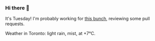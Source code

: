 ### Hi there :wave:

It's Tuesday! I'm probably working for [this bunch](https://github.com/kohofinancial), reviewing some pull requests.

Weather in Toronto: light rain, mist, at +7°C.

